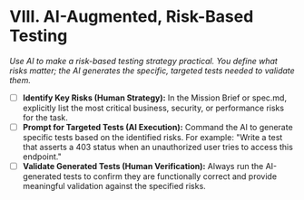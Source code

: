 # VIII. AI-Augmented, Risk-Based Testing

*Use AI to make a risk-based testing strategy practical. You define what risks matter; the AI generates the specific, targeted tests needed to validate them.*

- [ ] **Identify Key Risks (Human Strategy):** In the Mission Brief or spec.md, explicitly list the most critical business, security, or performance risks for the task.
- [ ] **Prompt for Targeted Tests (AI Execution):** Command the AI to generate specific tests based on the identified risks. For example: "Write a test that asserts a 403 status when an unauthorized user tries to access this endpoint."
- [ ] **Validate Generated Tests (Human Verification):** Always run the AI-generated tests to confirm they are functionally correct and provide meaningful validation against the specified risks.
